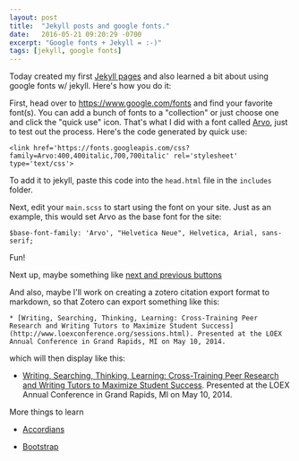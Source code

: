 ```yaml
---
layout: post
title:  "Jekyll posts and google fonts."
date:   2016-05-21 09:20:29 -0700
excerpt: "Google fonts + Jekyll = :-)"
tags: [jekyll, google fonts]
---
```

Today created my first [Jekyll pages](https://jekyllrb.com/docs/pages/) and also learned a bit about using google fonts w/ jekyll. Here's how you do it:

First, head over to <https://www.google.com/fonts> and find your favorite font(s). You can add a bunch of fonts to a "collection" or just choose one and click the "quick use" icon. That's what I did with a font called [Arvo](https://www.google.com/fonts/specimen/Arvo), just to test out the process. Here's the code generated by quick use:

```
<link href='https://fonts.googleapis.com/css?family=Arvo:400,400italic,700,700italic' rel='stylesheet' type='text/css'>
```

To add it to jekyll, paste this code into the ```head.html``` file in the ```includes``` folder.


Next, edit your ```main.scss``` to start using the font on your site. Just as an example, this would set Arvo as the base font for the site:

```
$base-font-family: 'Arvo', "Helvetica Neue", Helvetica, Arial, sans-serif;
```

Fun!

Next up, maybe something like [next and previous buttons](http://jdp.org.uk/jekyll/2015/06/01/next-and-previous-posts-in-jekyll.html)

And also, maybe I'll work on creating a zotero citation export format to markdown, so that Zotero can export something like this:

```
* [Writing, Searching, Thinking, Learning: Cross-Training Peer Research and Writing Tutors to Maximize Student Success](http://www.loexconference.org/sessions.html). Presented at the LOEX Annual Conference in Grand Rapids, MI on May 10, 2014.
```

which will then display like this:

* [Writing, Searching, Thinking, Learning: Cross-Training Peer Research and Writing Tutors to Maximize Student Success](http://www.loexconference.org/sessions.html). Presented at the LOEX Annual Conference in Grand Rapids, MI on May 10, 2014.

More things to learn

* [Accordians](http://www.w3schools.com/howto/howto_js_accordion.asp)

* [Bootstrap](http://www.w3schools.com/bootstrap/default.asp)